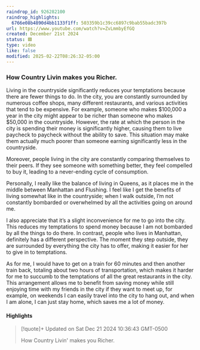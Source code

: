 ```yaml
---
raindrop_id: 926282100
raindrop_highlights:
  6766e08b4890d4bb1133f1ff: 503359b1c39cc6897c9bab55badc397b
url: https://www.youtube.com/watch?v=ZvLmmbyEfGQ
created: December 21st 2024
status: 🟩
type: video
like: false
modified: 2025-02-22T08:26:32-05:00
---
```



### How Country Livin makes you Richer.


Living in the countryside significantly reduces your temptations because there are fewer things to do. In the city, you are constantly surrounded by numerous coffee shops, many different restaurants, and various activities that tend to be expensive. For example, someone who makes $100,000 a year in the city might appear to be richer than someone who makes $50,000 in the countryside. However, the rate at which the person in the city is spending their money is significantly higher, causing them to live paycheck to paycheck without the ability to save. This situation may make them actually much poorer than someone earning significantly less in the countryside.

Moreover, people living in the city are constantly comparing themselves to their peers. If they see someone with something better, they feel compelled to buy it, leading to a never-ending cycle of consumption.

Personally, I really like the balance of living in Queens, as it places me in the middle between Manhattan and Flushing. I feel like I get the benefits of living somewhat like in the countryside; when I walk outside, I’m not constantly bombarded or overwhelmed by all the activities going on around me. 

I also appreciate that it’s a slight inconvenience for me to go into the city. This reduces my temptations to spend money because I am not bombarded by all the things to do there. In contrast, people who lives in Manhattan, definitely has a different perspective. The moment they step outside, they are surrounded by everything the city has to offer, making it easier for her to give in to temptations.

As for me, I would have to get on a train for 60 minutes and then another train back, totaling about two hours of transportation, which makes it harder for me to succumb to the temptations of all the great restaurants in the city. This arrangement allows me to benefit from saving money while still enjoying time with my friends in the city if they want to meet up, for example, on weekends I can easily travel into the city to hang out, and when I am alone, I can just stay home, which saves me a lot of money.
#### Highlights

> [!quote]+ Updated on Sat Dec 21 2024 10:36:43 GMT-0500
>
> How Country Livin&#39; makes you Richer.

